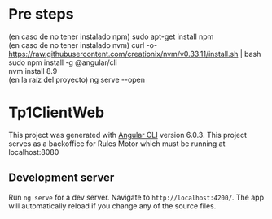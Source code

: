 # Pre steps

(en caso de no tener instalado npm) sudo apt-get install npm <br />
(en caso de no tener instalado nvm) curl -o- https://raw.githubusercontent.com/creationix/nvm/v0.33.11/install.sh | bash <br />
sudo npm install -g @angular/cli <br />
nvm install 8.9 <br />
(en la raíz del proyecto) ng serve --open <br />

# Tp1ClientWeb

This project was generated with [Angular CLI](https://github.com/angular/angular-cli) version 6.0.3.
This project serves as a backoffice for Rules Motor which must be running at localhost:8080

## Development server

Run `ng serve` for a dev server. Navigate to `http://localhost:4200/`. The app will automatically reload if you change any of the source files.

